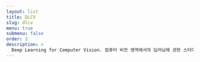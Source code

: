```yaml
---
layout: list
title: DLCV
slug: dlcv
menu: true
submenu: false
order: 3
description: >
  Deep Learning for Computer Vision. 컴퓨터 비전 영역에서의 딥러닝에 관한 스터디입니다.
---
```

